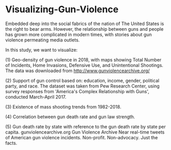 # Visualizing-Gun-Violence

Embedded deep into the social fabrics of the nation of The United States is the right to bear arms. However, the relationship between guns and people has grown more complicated in modern times, with stories about gun violence permeating media outlets.

In this study, we want to visualize:

(1)    Geo-density of gun violence in 2018, with maps showing Total Number of Incidents, Home Invasions, Defensive Use, and Unintentional Shootings. The data was downloaded from http://www.gunviolencearchive.org/

(2)    Support of gun control based on: education, income, gender, political party, and race. The dataset was taken from Pew Research Center, using survey responses from 'America's Complex Relationship with Guns', conducted March-April 2017.

(3)    Existence of mass shooting trends from 1982-2018.

(4)    Correlation between gun death rate and gun law strength.

(5)    Gun death rate by state with reference to the gun death rate by state per capita.
gunviolencearchive.org
Gun Violence Archive
Near real-time tweets of American gun violence incidents. Non-profit. Non-advocacy. Just the facts.

